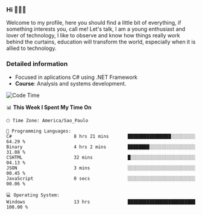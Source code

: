 


### Hi 🙋🏽‍♂️

Welcome to my profile, here you should find a little bit of everything, if something interests you, call me! Let's talk,
I am a young enthusiast and lover of technology, I like to observe and know how things really work behind the curtains, 
education will transform the world, especially when it is allied to technology.

### Detailed information
* Focused in aplications C# using .NET Framework
* **Course**: Analysis and systems development.

<!--START_SECTION:waka-->
![Code Time](http://img.shields.io/badge/Code%20Time-486%20hrs%2020%20mins-blue)

📊 **This Week I Spent My Time On** 

```text
🕑︎ Time Zone: America/Sao_Paulo

💬 Programming Languages: 
C#                       8 hrs 21 mins       ████████████████░░░░░░░░░   64.29 % 
Binary                   4 hrs 2 mins        ████████░░░░░░░░░░░░░░░░░   31.08 % 
CSHTML                   32 mins             █░░░░░░░░░░░░░░░░░░░░░░░░   04.13 % 
JSON                     3 mins              ░░░░░░░░░░░░░░░░░░░░░░░░░   00.45 % 
JavaScript               0 secs              ░░░░░░░░░░░░░░░░░░░░░░░░░   00.06 % 

💻 Operating System: 
Windows                  13 hrs              █████████████████████████   100.00 % 
```


<!--END_SECTION:waka-->


